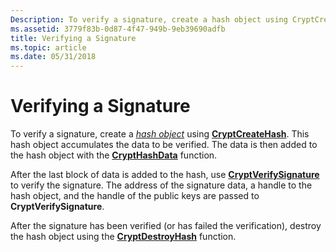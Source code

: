 ```yaml
---
Description: To verify a signature, create a hash object using CryptCreateHash. This hash object accumulates the data to be verified. The data is then added to the hash object with the CryptHashData function.
ms.assetid: 3779f83b-0d87-4f47-949b-9eb39690adfb
title: Verifying a Signature
ms.topic: article
ms.date: 05/31/2018
---
```


# Verifying a Signature

To verify a signature, create a [*hash object*](../secgloss/h-gly.md) using [**CryptCreateHash**](/windows/desktop/api/Wincrypt/nf-wincrypt-cryptcreatehash). This hash object accumulates the data to be verified. The data is then added to the hash object with the [**CryptHashData**](/windows/desktop/api/Wincrypt/nf-wincrypt-crypthashdata) function.

After the last block of data is added to the hash, use [**CryptVerifySignature**](/windows/desktop/api/Wincrypt/nf-wincrypt-cryptverifysignaturea) to verify the signature. The address of the signature data, a handle to the hash object, and the handle of the public keys are passed to **CryptVerifySignature**.

After the signature has been verified (or has failed the verification), destroy the hash object using the [**CryptDestroyHash**](/windows/desktop/api/Wincrypt/nf-wincrypt-cryptdestroyhash) function.

 

 